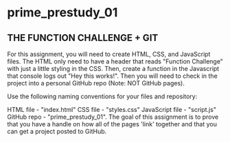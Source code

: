 # prime_prestudy_01


THE FUNCTION CHALLENGE + GIT
----------------------------
For this assignment, you will need to create HTML, CSS, and JavaScript files. The HTML only need to have a header that reads "Function Challenge" with just a little styling in the CSS. Then, create a function in the Javascript that console logs out "Hey this works!". Then you will need to check in the project into a personal GitHub repo (Note: NOT GitHub pages).

Use the following naming conventions for your files and repository:

HTML file - "index.html"
CSS file - "styles.css"
JavaScript file - "script.js"
GitHub repo - "prime_prestudy_01".
The goal of this assignment is to prove that you have a handle on how all of the pages 'link' together and that you can get a project posted to GitHub.
